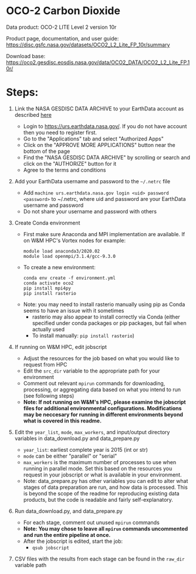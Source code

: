 # OCO-2 Carbon Dioxide

Data product: OCO-2 LITE Level 2 version 10r


Product page, documentation, and user guide:
https://disc.gsfc.nasa.gov/datasets/OCO2_L2_Lite_FP_10r/summary

Download base:
https://oco2.gesdisc.eosdis.nasa.gov/data/OCO2_DATA/OCO2_L2_Lite_FP.10r/



# Steps:

1. Link the NASA GESDISC DATA ARCHIVE to your EarthData account as described [here](https://disc.gsfc.nasa.gov/earthdata-login)
    - Login to https://urs.earthdata.nasa.gov/.  If you do not have account then you need to register first.
    - Go to the "Applications" tab and select "Authorized Apps"
    - Click on the "APPROVE MORE APPLICATIONS" button near the bottom of the page
    - Find the "NASA GESDISC DATA ARCHIVE" by scrolling or search and click on the "AUTHORIZE" button for it
    - Agree to the terms and conditions

2. Add your EarthData username and password to the `~/.netrc` file
    - Add `machine urs.earthdata.nasa.gov login <uid> password <password>` to ~/.netrc, where uid and password are your EarthData username and password
    - Do not share your username and password with others

3. Create Conda environment
	- First make sure Anaconda and MPI implementation are available. If on W&M HPC's Vortex nodes for example:
		```
		module load anaconda3/2020.02
		module load openmpi/3.1.4/gcc-9.3.0
		```
	- To create a new environment:
		```
		conda env create -f environment.yml
		conda activate oco2
		pip install mpi4py
        pip install rasterio
		```
    - Note: you may need to install rasterio manually using pip as Conda seems to have an issue with it sometimes
        - rasterio may also appear to install correctly via Conda (either specified under conda packages or pip packages, but fail when actually used
        - To install manually: `pip install rasterio`)

4. If running on W&M HPC, edit jobscript
    - Adjust the resources for the job based on what you would like to request from HPC
    - Edit the `src_dir` variable to the appropriate path for your environment
    - Comment out relevant `mpirun` commands for downloading, processing, or aggregating data based on what you intend to run (see following steps)
	- **Note: If not running on W&M's HPC, please examine the jobscript files for additional environmental configurations. Modifications may be neccesary for running in different environments beyond what is covered in this readme.**


5. Edit the `year_list`, `mode`, `max_workers`, and input/output directory variables in data_download.py and data_prepare.py
    - `year_list`: earliest complete year is 2015 (int or str)
    - `mode` can be either "parallel" or "serial"
    - `max_workers` is the maximum number of processes to use when running in parallel mode. Set this based on the resources you request in your jobscript or what is available in your environment.
    - Note: data_prepare.py has other variables you can edit to alter what stages of data preparation are run, and how data is processed. This is beyond the scope of the readme for reproducing existing data products, but the code is readable and fairly self-explanatory.


6. Run data_download.py,  and data_prepare.py
    - For each stage, comment out unused `mpirun` commands
    - **Note: You may chose to leave all `mpirun` commands uncommented and run the entire pipeline at once.**
    - After the jobscript is edited, start the job:
        - `qsub jobscript`

7. CSV files with the results from each stage can be found in the `raw_dir` variable path







